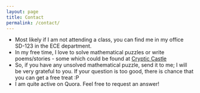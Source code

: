 ```yaml
---
layout: page
title: Contact
permalink: /contact/
---
```


* Most likely if I am not attending a class, you can find me in my office SD-123 in the ECE department.
* In my free time, I love to solve mathematical puzzles or write poems/stories - some which could be found at
[Cryptic Castle](https://hitarth64.blogspot.com)
* So, if you have any unsolved mathematical puzzle, send it to me; I will be very grateful to you. If your question is too good, there is chance that you can get a free treat :P
* I am quite active on Quora. Feel free to request an answer!
